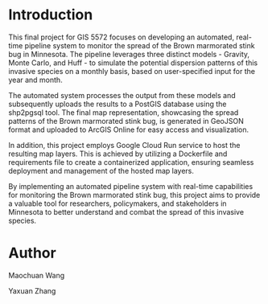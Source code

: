 # Introduction

This final project for GIS 5572 focuses on developing an automated, real-time pipeline system to monitor the spread of the Brown marmorated stink bug in Minnesota. The pipeline leverages three distinct models - Gravity, Monte Carlo, and Huff - to simulate the potential dispersion patterns of this invasive species on a monthly basis, based on user-specified input for the year and month.

The automated system processes the output from these models and subsequently uploads the results to a PostGIS database using the shp2pgsql tool. The final map representation, showcasing the spread patterns of the Brown marmorated stink bug, is generated in GeoJSON format and uploaded to ArcGIS Online for easy access and visualization.

In addition, this project employs Google Cloud Run service to host the resulting map layers. This is achieved by utilizing a Dockerfile and requirements file to create a containerized application, ensuring seamless deployment and management of the hosted map layers.

By implementing an automated pipeline system with real-time capabilities for monitoring the Brown marmorated stink bug, this project aims to provide a valuable tool for researchers, policymakers, and stakeholders in Minnesota to better understand and combat the spread of this invasive species.

# Author
Maochuan Wang

Yaxuan Zhang